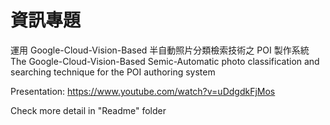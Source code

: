 # 資訊專題
運用 Google-Cloud-Vision-Based 半自動照片分類檢索技術之 POI 製作系統
The Google-Cloud-Vision-Based Semic-Automatic photo classification and searching technique for the POI authoring system

Presentation: https://www.youtube.com/watch?v=uDdgdkFjMos

Check more detail in "Readme" folder
